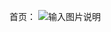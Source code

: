 首页：
![输入图片说明](https://images.gitee.com/uploads/images/2022/0327/132647_c4ff8e81_8883612.png "屏幕截图.png")

